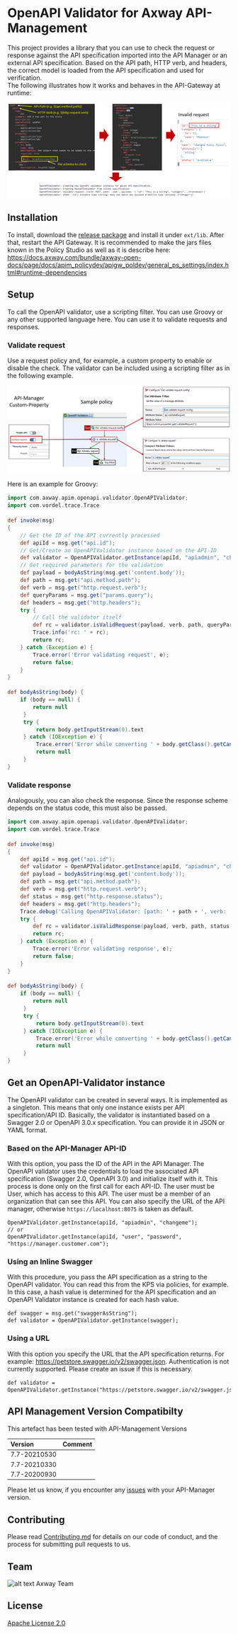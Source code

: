 # OpenAPI Validator for Axway API-Management

This project provides a library that you can use to check the request or response against the API specification imported into the API Manager or an external API specification. Based on the API path, HTTP verb, and headers, the correct model is loaded from the API specification and used for verification.  
The following illustrates how it works and behaves in the API-Gateway at runtime:  

![OpenAPI Validation](images/openapi-validation-overview.png)

## Installation

To install, download the [release package](https://github.com/Axway-API-Management-Plus/openapi-validator/releases) and install it under `ext/lib`. After that, restart the API Gateway. It is recommended to make the jars files known in the Policy Studio as well as it is describe here: https://docs.axway.com/bundle/axway-open-docs/page/docs/apim_policydev/apigw_poldev/general_ps_settings/index.html#runtime-dependencies

## Setup

To call the OpenAPI validator, use a scripting filter. You can use Groovy or any other supported language here. You can use it to validate requests and responses.  

### Validate request

Use a request policy and, for example, a custom property to enable or disable the check. The validator can be included using a scripting filter as in the following example.  

![Sample request policy](images/sample-policy.png)  

Here is an example for Groovy:  

```groovy
import com.axway.apim.openapi.validator.OpenAPIValidator;
import com.vordel.trace.Trace

def invoke(msg)
{
    // Get the ID of the API currently processed
    def apiId = msg.get("api.id");
    // Get/Create an OpenAPIValidator instance based on the API-ID
    def validator = OpenAPIValidator.getInstance(apiId, "apiadmin", "changeme");
    // Get required parameters for the validation
    def payload = bodyAsString(msg.get('content.body'));
    def path = msg.get("api.method.path");
    def verb = msg.get("http.request.verb");
    def queryParams = msg.get("params.query");
    def headers = msg.get("http.headers");
    try {
        // Call the validator itself
        def rc = validator.isValidRequest(payload, verb, path, queryParams, headers);
        Trace.info('rc: ' + rc);
        return rc;
    } catch (Exception e) {
        Trace.error('Error validating request', e);
        return false;
    }
}

def bodyAsString(body) {
    if (body == null) {
        return null
     }
     try {
         return body.getInputStream(0).text
     } catch (IOException e) {
         Trace.error('Error while converting ' + body.getClass().getCanonicalName() + ' to java.lang.String.', e)
         return null
     }
}
```

### Validate response

Analogously, you can also check the response. Since the response scheme depends on the status code, this must also be passed.

```groovy
import com.axway.apim.openapi.validator.OpenAPIValidator;
import com.vordel.trace.Trace

def invoke(msg)
{
    def apiId = msg.get("api.id");
    def validator = OpenAPIValidator.getInstance(apiId, "apiadmin", "changeme");
    def payload = bodyAsString(msg.get('content.body'));
    def path = msg.get("api.method.path");
    def verb = msg.get("http.request.verb");
    def status = msg.get("http.response.status");
    def headers = msg.get("http.headers");
    Trace.debug('Calling OpenAPIValidator: [path: ' + path + ', verb: ' + verb + ', status: ' + status + ']');
    try {
        def rc = validator.isValidResponse(payload, verb, path, status, headers);
        return rc;
    } catch (Exception e) {
        Trace.error('Error validating response', e);
        return false;
    }
}

def bodyAsString(body) {
    if (body == null) {
        return null
     }
     try {
         return body.getInputStream(0).text
     } catch (IOException e) {
         Trace.error('Error while converting ' + body.getClass().getCanonicalName() + ' to java.lang.String.', e)
         return null
     }
}
```

## Get an OpenAPI-Validator instance

The OpenAPI validator can be created in several ways. It is implemented as a singleton. This means that only one instance exists per API specification/API ID. Basically, the validator is instantiated based on a Swagger 2.0 or OpenAPI 3.0.x specification. You can provide it in JSON or YAML format.

### Based on the API-Manager API-ID

With this option, you pass the ID of the API in the API Manager. The OpenAPI validator uses the credentials to load the associated API specification (Swagger 2.0, OpenAPI 3.0) and initialize itself with it. This process is done only on the first call for each API-ID. 
The user must be User, which has access to this API. The user must be a member of an organization that can see this API.
You can also specify the URL of the API manager, otherwise `https://localhost:8075` is taken as default.

```
OpenAPIValidator.getInstance(apiId, "apiadmin", "changeme");
// or
OpenAPIValidator.getInstance(apiId, "user", "password", "https://manager.customer.com");
```

### Using an Inline Swagger

With this procedure, you pass the API specification as a string to the OpenAPI validator. You can read this from the KPS via policies, for example. In this case, a hash value is determined for the API specification and an OpenAPI Validator instance is created for each hash value.

```
def swagger = msg.get("swaggerAsString");
def validator = OpenAPIValidator.getInstance(swagger);
```

### Using a URL

With this option you specify the URL that the API specification returns. For example: https://petstore.swagger.io/v2/swagger.json. Authentication is not currently supported. Please create an issue if this is necessary.

```
def validator = OpenAPIValidator.getInstance("https://petstore.swagger.io/v2/swagger.json");
```


## API Management Version Compatibilty

This artefact has been tested with API-Management Versions

| Version            | Comment         |
| :---               | :---            |
| 7.7-20210530       |                 |
| 7.7-20210330       |                 |
| 7.7-20200930       |                 |

Please let us know, if you encounter any [issues](https://github.com/Axway-API-Management-Plus/openapi-validator/issues) with your API-Manager version.  

## Contributing

Please read [Contributing.md](https://github.com/Axway-API-Management-Plus/Common/blob/master/Contributing.md) for details on our code of conduct, and the process for submitting pull requests to us.

## Team

![alt text][Axwaylogo] Axway Team

[Axwaylogo]: https://github.com/Axway-API-Management/Common/blob/master/img/AxwayLogoSmall.png  "Axway logo"


## License
[Apache License 2.0](/LICENSE)
